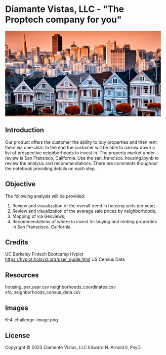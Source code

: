 # Diamante Vistas, LLC - "The Proptech company for you"
![Image of San Francisco Homes](Images/6-4-challenge-image.png)

## Introduction
Our product offers the customer the ability to buy properties and then rent them via one-click. In the end the customer will be able to narrow down a list of prospective neighborhoods to invest in. The property market under review is San Fransisco, California. Use the san_francisco_housing.ipynb to review the analysis and recommendations. There are comments thoughout the notebook providing details on each step.

## Objective
The following analysis will be provided:
  1. Review and visualization of the overall trend in housing units per year;
  2. Review and visualization of the average sale prices by neighborhoods;
  3. Mapping of via Geoviews;
  4. Recommendations of where to invest for buying and renting properties in San Franscisco, California.

## Credits
  UC Berkeley Fintech Bootcamp
  Hvplot https://hvplot.holoviz.org/user_guide.html
  US Census Data 

## Resources
  housing_per_year.csv
  neighborhoods_coordinates.csv
  sfo_neighborhoods_census_data.csv

## Images
  6-4-challenge-image.png

## License
Copyright © 2023 Diamente Vistas, LLC
Edward N. Arnold II, PsyD.

